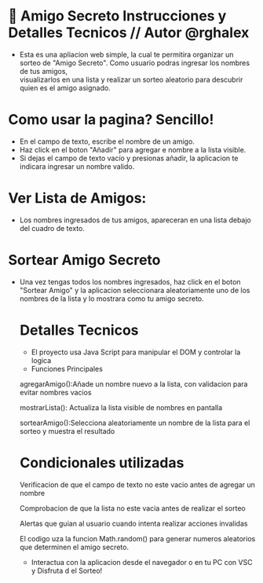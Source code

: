 # 🎁 Amigo Secreto Instrucciones y Detalles Tecnicos   // Autor @rghalex

* Esta es una apliacion web simple, la cual te permitira organizar un sorteo de
  "Amigo Secreto". Como usuario podras ingresar los nombres de tus amigos,   
   visualizarlos en una lista y realizar un sorteo aleatorio para descubrir quien es el amigo asignado.


# Como usar la pagina? Sencillo!

* En el campo de texto, escribe el nombre de un amigo.
* Haz click en el boton "Añadir" para agregar e nombre a la lista visible.
* Si dejas el campo de texto vacío y presionas añadir, la aplicacion te indicara 
  ingresar un nombre valido.

# Ver Lista de Amigos:

* Los nombres ingresados de tus amigos, apareceran en una lista debajo del cuadro de 
  texto.

# Sortear Amigo Secreto

* Una vez tengas todos los nombres ingresados, haz click en el boton "Sortear Amigo" 
  y la aplicacion seleccionara aleatoriamente uno de los nombres de la lista y lo mostrara como tu amigo secreto.


  # Detalles Tecnicos

  * El proyecto usa Java Script para manipular el DOM y controlar la logica

  - Funciones Principales

  agregarAmigo():Añade un nombre nuevo a la lista, con validacion para evitar nombres vacios

  mostrarLista(): Actualiza la lista visible de nombres en pantalla

  sortearAmigo():Selecciona aleatoriamente un nombre de la lista para el sorteo y muestra el resultado

  # Condicionales utilizadas

  Verificacion de que el campo de texto no este vacio antes de agregar un nombre

  Comprobacion de que la lista no este vacia antes de realizar el sorteo

  Alertas que guian al usuario cuando intenta realizar acciones invalidas

  El codigo uza la funcion Math.random() para generar numeros aleatorios que determinen el amigo secreto.


  * Interactua con la aplicacion desde el navegador o en tu PC con VSC y Disfruta d
    el Sorteo!


